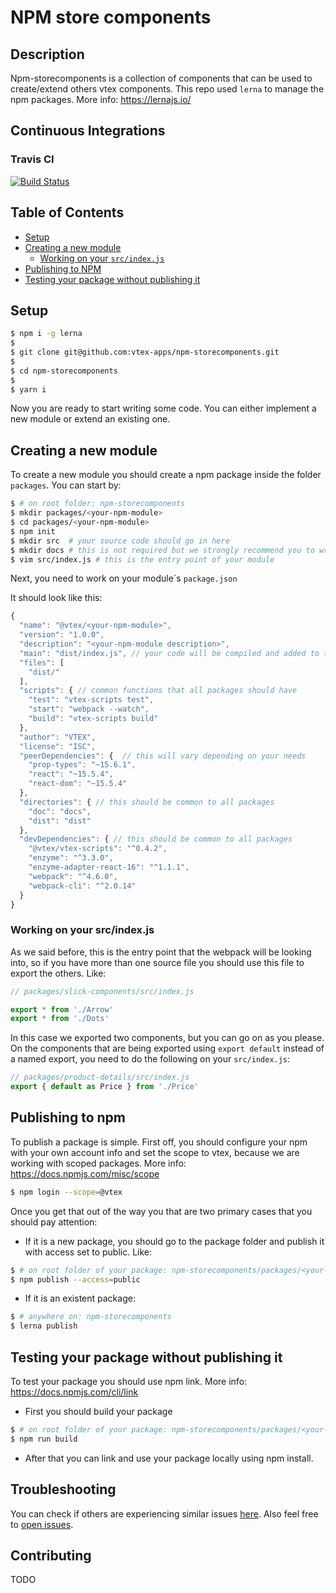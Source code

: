 # NPM store components

## Description

Npm-storecomponents is a collection of components that can be used to create/extend others vtex components. This repo used `lerna` to manage the npm packages. More info: https://lernajs.io/

## Continuous Integrations

### Travis CI

[![Build Status](https://travis-ci.org/vtex-apps/npm-storecomponents.svg?branch=master)](https://travis-ci.org/vtex-apps/npm-storecomponents)

## Table of Contents

* [Setup](#setup)
* [Creating a new module](#creating-a-new-module)
  * [Working on your `src/index.js`](#working-on-your-srcindexjs)
* [Publishing to NPM](#publishing-to-npm)
* [Testing your package without publishing it](#testing-your-package-without-publishing-it)

## Setup

```sh
$ npm i -g lerna
$
$ git clone git@github.com:vtex-apps/npm-storecomponents.git
$
$ cd npm-storecomponents
$
$ yarn i
```

Now you are ready to start writing some code. You can either implement a new module or extend an existing one.

## Creating a new module

To create a new module you should create a npm package inside the folder `packages`. You can start by:

```sh
$ # on root folder: npm-storecomponents
$ mkdir packages/<your-npm-module>
$ cd packages/<your-npm-module>
$ npm init
$ mkdir src  # your source code should go in here
$ mkdir docs # this is not required but we strongly recommend you to write your own docs.
$ vim src/index.js # this is the entry point of your module
```

Next, you need to work on your module´s `package.json`

It should look like this:

```javascript
{
  "name": "@vtex/<your-npm-module>",
  "version": "1.0.0",
  "description": "<your-npm-module description>",
  "main": "dist/index.js", // your code will be compiled and added to this file.
  "files": [
    "dist/"
  ],
  "scripts": { // common functions that all packages should have
    "test": "vtex-scripts test",
    "start": "webpack --watch",
    "build": "vtex-scripts build"
  },
  "author": "VTEX",
  "license": "ISC",
  "peerDependencies": {  // this will vary depending on your needs
    "prop-types": "~15.6.1",
    "react": "~15.5.4",
    "react-dom": "~15.5.4"
  },
  "directories": { // this should be common to all packages
    "doc": "docs",
    "dist": "dist"
  },
  "devDependencies": { // this should be common to all packages
    "@vtex/vtex-scripts": "^0.4.2",
    "enzyme": "^3.3.0",
    "enzyme-adapter-react-16": "^1.1.1",
    "webpack": "^4.6.0",
    "webpack-cli": "^2.0.14"
  }
}
```

### Working on your src/index.js

As we said before, this is the entry point that the webpack will be looking into, so if you have more than one source file you should use this file to export the others. Like:

```javascript
// packages/slick-components/src/index.js

export * from './Arrow'
export * from './Dots'
```

In this case we exported two components, but you can go on as you please. On the components that are being exported using `export default` instead of a named export, you need to do the following on your `src/index.js`:

```javascript
// packages/product-details/src/index.js
export { default as Price } from './Price'
```

## Publishing to npm

To publish a package is simple. First off, you should configure your npm with your own account info and set the scope to vtex, because we are working with scoped packages. More info: https://docs.npmjs.com/misc/scope

```sh
$ npm login --scope=@vtex
```

Once you get that out of the way you that are two primary cases that you should pay attention:

* If it is a new package, you should go to the package folder and publish it with access set to public. Like:

```sh
$ # on root folder of your package: npm-storecomponents/packages/<your-npm-module>
$ npm publish --access=public
```

* If it is an existent package:

```sh
$ # anywhere on: npm-storecomponents
$ lerna publish
```

## Testing your package without publishing it

To test your package you should use npm link. More info: https://docs.npmjs.com/cli/link

* First you should build your package

```sh
$ # on root folder of your package: npm-storecomponents/packages/<your-npm-module>
$ npm run build
```

* After that you can link and use your package locally using npm install.

## Troubleshooting

You can check if others are experiencing similar issues [here](https://github.com/vtex-apps/npm-storecomponents/issues). Also feel free to [open issues](https://github.com/vtex-apps/npm-storecomponents/issues/new).

## Contributing

TODO
